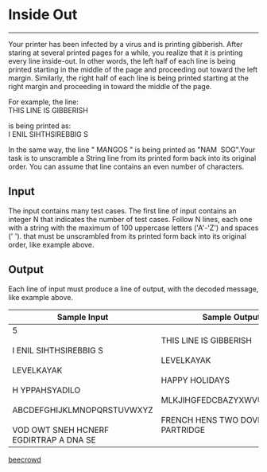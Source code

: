 # Inside Out

---

Your printer has been infected by a virus and is printing gibberish. After staring at several printed pages for a while, you realize that it is printing every line inside-out. In other words, the left half of each line is being printed starting in the middle of the page and proceeding out toward the left margin. Similarly, the right half of each line is being printed starting at the right margin and proceeding in toward the middle of the page.  

For example, the line:  
THIS LINE IS GIBBERISH  

is being printed as:  
I ENIL SIHTHSIREBBIG S  

In the same way, the line " MANGOS " is being printed as "NAM  SOG".Your task is to unscramble a String line from its printed form back into its original order. You can assume that line contains an even number of characters.

## Input

The input contains many test cases. The first line of input contains an integer N that indicates the number of test cases. Follow N lines, each one with a string with the maximum of 100 uppercase letters ('A'-'Z') and spaces (' '). that must be unscrambled from its printed form back into its original order, like example above.

## Output

Each line of input must produce a line of output, with the decoded message, like example above.

| Sample Input                                                                                                                                            | Sample Output                                                                                                                                 |
| ------------------------------------------------------------------------------------------------------------------------------------------------------- | --------------------------------------------------------------------------------------------------------------------------------------------- |
| 5<br><br>I ENIL SIHTHSIREBBIG S<br><br>LEVELKAYAK<br><br>H YPPAHSYADILO<br><br>ABCDEFGHIJKLMNOPQRSTUVWXYZ<br><br>VOD OWT SNEH HCNERF EGDIRTRAP A DNA SE | THIS LINE IS GIBBERISH<br><br>LEVELKAYAK<br><br>HAPPY HOLIDAYS<br><br>MLKJIHGFEDCBAZYXWVUTSRQPON<br><br>FRENCH HENS TWO DOVES AND A PARTRIDGE |

[beecrowd](https://www.beecrowd.com.br/judge/en/problems/view/1235)
